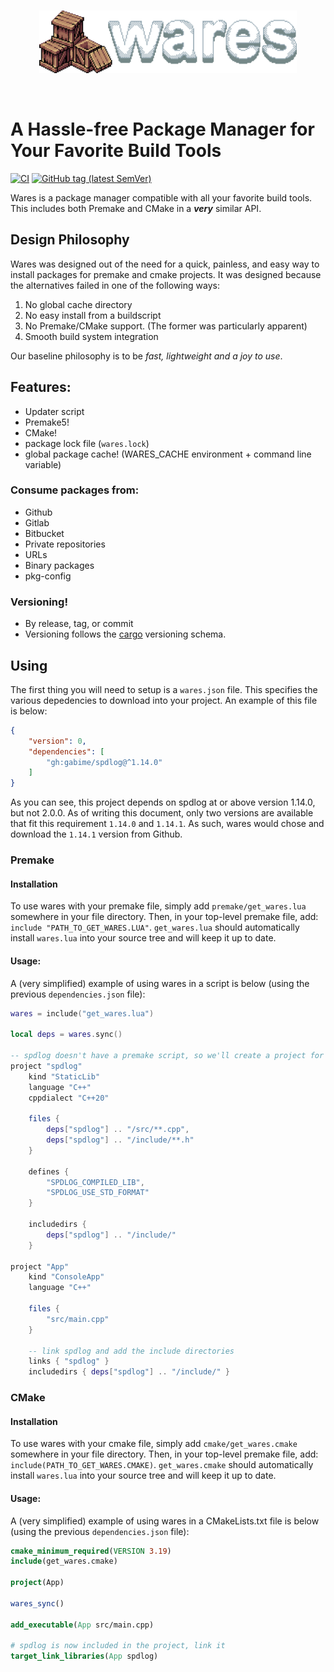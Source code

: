 <br />
<p align="center">
  <img src="./logos/wares_logo_hd.png" height="100" />
</p>
<br />

# A Hassle-free Package Manager for Your Favorite Build Tools

[![CI](https://github.com/lochnessdragon/wares/actions/workflows/ci.yml/badge.svg)](https://github.com/lochnessdragon/wares/actions/workflows/ci.yml)
[![GitHub tag (latest SemVer)](https://img.shields.io/github/v/tag/lochnessdragon/wares?label=Tag&logo=GitHub)](https://github.com/lochnessdragon/wares/releases)

Wares is a package manager compatible with all your favorite build tools. This includes both Premake and CMake in a ***very*** similar API.

## Design Philosophy

Wares was designed out of the need for a quick, painless, and easy way to install packages for premake and cmake projects. It was designed because the alternatives failed in one of the following ways:

1. No global cache directory
2. No easy install from a buildscript
3. No Premake/CMake support. (The former was particularly apparent)
4. Smooth build system integration

Our baseline philosophy is to be *fast, lightweight and a joy to use*.

## Features:
- Updater script
- Premake5!
- CMake!
- package lock file (`wares.lock`)
- global package cache! (WARES_CACHE environment + command line variable)

### Consume packages from:
- Github
- Gitlab
- Bitbucket
- Private repositories
- URLs
- Binary packages
- pkg-config

### Versioning!
- By release, tag, or commit
- Versioning follows the [cargo](https://doc.rust-lang.org/cargo/reference/resolver.html) versioning schema.

## Using

The first thing you will need to setup is a `wares.json` file. This specifies the various depedencies to download into your project. An example of this file is below:

```json
{
	"version": 0,
	"dependencies": [
		"gh:gabime/spdlog@^1.14.0"
	]
}
```

As you can see, this project depends on spdlog at or above version 1.14.0, but not 2.0.0. As of writing this document, only two versions are available that fit this requirement `1.14.0` and `1.14.1`. As such, wares would chose and download the `1.14.1` version from Github.

### Premake

#### Installation

To use wares with your premake file, simply add `premake/get_wares.lua` somewhere in your file directory. Then, in your top-level premake file, add: `include "PATH_TO_GET_WARES.LUA"`. `get_wares.lua` should automatically install `wares.lua` into your source tree and will keep it up to date.

#### Usage:

A (very simplified) example of using wares in a script is below (using the previous `dependencies.json` file):
```lua
wares = include("get_wares.lua")

local deps = wares.sync()

-- spdlog doesn't have a premake script, so we'll create a project for it
project "spdlog"
	kind "StaticLib"
	language "C++"
	cppdialect "C++20"

	files {
		deps["spdlog"] .. "/src/**.cpp",
		deps["spdlog"] .. "/include/**.h"
	}

	defines {
		"SPDLOG_COMPILED_LIB",
		"SPDLOG_USE_STD_FORMAT"
	}

	includedirs {
		deps["spdlog"] .. "/include/"
	}

project "App"
	kind "ConsoleApp"
	language "C++"

	files {
		"src/main.cpp"
	}

	-- link spdlog and add the include directories
	links { "spdlog" }
	includedirs { deps["spdlog"] .. "/include/" }
```

### CMake

#### Installation

To use wares with your cmake file, simply add `cmake/get_wares.cmake` somewhere in your file directory. Then, in your top-level premake file, add: `include(PATH_TO_GET_WARES.CMAKE)`. `get_wares.cmake` should automatically install `wares.lua` into your source tree and will keep it up to date.

#### Usage:

A (very simplified) example of using wares in a CMakeLists.txt file is below (using the previous `dependencies.json` file):
```cmake
cmake_minimum_required(VERSION 3.19)
include(get_wares.cmake)

project(App)

wares_sync()

add_executable(App src/main.cpp)

# spdlog is now included in the project, link it
target_link_libraries(App spdlog)
```